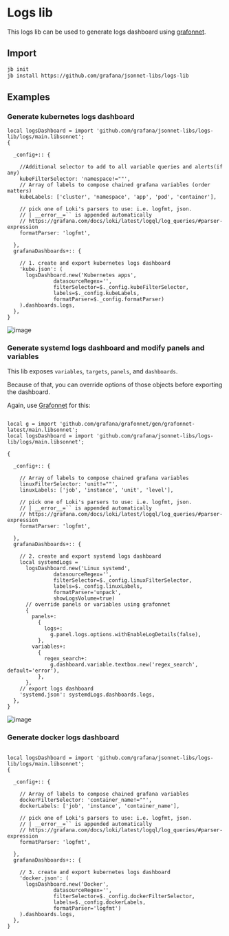 # Logs lib

This logs lib can be used to generate logs dashboard using [grafonnet](https://github.com/grafana/grafonnet).

## Import

```sh
jb init
jb install https://github.com/grafana/jsonnet-libs/logs-lib
```

## Examples

### Generate kubernetes logs dashboard

```jsonnet
local logsDashboard = import 'github.com/grafana/jsonnet-libs/logs-lib/logs/main.libsonnet';
{

  _config+:: {

    //Additional selector to add to all variable queries and alerts(if any)
    kubeFilterSelector: 'namespace!=""',
    // Array of labels to compose chained grafana variables (order matters)
    kubeLabels: ['cluster', 'namespace', 'app', 'pod', 'container'],

    // pick one of Loki's parsers to use: i.e. logfmt, json.
    // | __error__=`` is appended automatically
    // https://grafana.com/docs/loki/latest/logql/log_queries/#parser-expression
    formatParser: 'logfmt',

  },
  grafanaDashboards+:: {

    // 1. create and export kubernetes logs dashboard
    'kube.json': (
      logsDashboard.new('Kubernetes apps',
               datasourceRegex='',
               filterSelector=$._config.kubeFilterSelector,
               labels=$._config.kubeLabels,
               formatParser=$._config.formatParser)
    ).dashboards.logs,
  },
}
```

![image](https://github.com/grafana/jsonnet-libs/assets/14870891/7b246cc9-5de1-42f5-b3cd-bb9f89302405)

### Generate systemd logs dashboard and modify panels and variables

This lib exposes `variables`, `targets`, `panels`, and `dashboards`.

Because of that, you can override options of those objects before exporting the dashboard.

Again, use [Grafonnet](https://grafana.github.io/grafonnet/API/panel/index.html) for this:

```jsonnet

local g = import 'github.com/grafana/grafonnet/gen/grafonnet-latest/main.libsonnet';
local logsDashboard = import 'github.com/grafana/jsonnet-libs/logs-lib/logs/main.libsonnet';

{

  _config+:: {

    // Array of labels to compose chained grafana variables
    linuxFilterSelector: 'unit!=""',
    linuxLabels: ['job', 'instance', 'unit', 'level'],

    // pick one of Loki's parsers to use: i.e. logfmt, json.
    // | __error__=`` is appended automatically
    // https://grafana.com/docs/loki/latest/logql/log_queries/#parser-expression
    formatParser: 'logfmt',

  },
  grafanaDashboards+:: {

    // 2. create and export systemd logs dashboard
    local systemdLogs =
      logsDashboard.new('Linux systemd',
               datasourceRegex='',
               filterSelector=$._config.linuxFilterSelector,
               labels=$._config.linuxLabels,
               formatParser='unpack',
               showLogsVolume=true)
      // override panels or variables using grafonnet
      {
        panels+:
          {
            logs+:
              g.panel.logs.options.withEnableLogDetails(false),
          },
        variables+:
          {
            regex_search+:
              g.dashboard.variable.textbox.new('regex_search', default='error'),
          },
      },
    // export logs dashboard
    'systemd.json': systemdLogs.dashboards.logs,
  },
}
```

![image](https://github.com/grafana/jsonnet-libs/assets/14870891/5e6313fd-9135-446a-b7bf-cf124b436970)

### Generate docker logs dashboard

```jsonnet

local logsDashboard = import 'github.com/grafana/jsonnet-libs/logs-lib/logs/main.libsonnet';
{

  _config+:: {

    // Array of labels to compose chained grafana variables
    dockerFilterSelector: 'container_name!=""',
    dockerLabels: ['job', 'instance', 'container_name'],

    // pick one of Loki's parsers to use: i.e. logfmt, json.
    // | __error__=`` is appended automatically
    // https://grafana.com/docs/loki/latest/logql/log_queries/#parser-expression
    formatParser: 'logfmt',

  },
  grafanaDashboards+:: {

    // 3. create and export kubernetes logs dashboard
    'docker.json': (
      logsDashboard.new('Docker',
               datasourceRegex='',
               filterSelector=$._config.dockerFilterSelector,
               labels=$._config.dockerLabels,
               formatParser='logfmt')
    ).dashboards.logs,
  },
}

```
